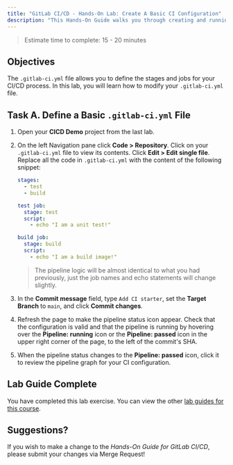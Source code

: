 ```yaml
---
title: "GitLab CI/CD - Hands-On Lab: Create A Basic CI Configuration"
description: "This Hands-On Guide walks you through creating and running a .gitlab-ci.yml file."
---
```


> Estimate time to complete: 15 - 20 minutes

## Objectives

The `.gitlab-ci.yml` file allows you to define the stages and jobs for your CI/CD process. In this lab, you will learn how to modify your `.gitlab-ci.yml` file.

## Task A. Define a Basic `.gitlab-ci.yml` File

1. Open your **CICD Demo** project from the last lab.

1. On the left Navigation pane click **Code > Repository**. Click on your `.gitlab-ci.yml` file to view its contents. Click **Edit > Edit single file**. Replace all the code in `.gitlab-ci.yml` with the content of the following snippet: 

    ```yml
    stages:
      - test
      - build

    test job:
      stage: test
      script:
        - echo "I am a unit test!"

    build job:
      stage: build
      script:
        - echo "I am a build image!"
    ```

    > The pipeline logic will be almost identical to what you had previously, just the job names and echo statements will change slightly.

1. In the **Commit message** field, type `Add CI starter`, set the **Target Branch** to `main`, and click **Commit changes**.

1. Refresh the page to make the pipeline status icon appear. Check that the configuration is valid and that the pipeline is running by hovering over the **Pipeline: running** icon or the **Pipeline: passed** icon in the upper right corner of the page, to the left of the commit's SHA.

1. When the pipeline status changes to the **Pipeline: passed** icon, click it to review the pipeline graph for your CI configuration.

## Lab Guide Complete

You have completed this lab exercise. You can view the other [lab guides for this course](/handbook/customer-success/professional-services-engineering/education-services/gitlabcicdhandson).

## Suggestions?

If you wish to make a change to the *Hands-On Guide for GitLab CI/CD*, please submit your changes via Merge Request!
